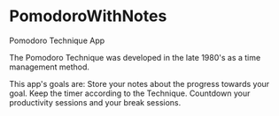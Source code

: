 # PomodoroWithNotes
Pomodoro Technique App 

The Pomodoro Technique was developed in the late 1980's as a time management method. 

This app's goals are: 
Store your notes about the progress towards your goal.
Keep the timer according to the Technique. 
Countdown your productivity sessions and your break sessions. 

